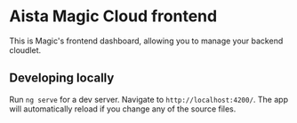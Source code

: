 # Aista Magic Cloud frontend

This is Magic's frontend dashboard, allowing you to manage your backend cloudlet.

## Developing locally

Run `ng serve` for a dev server. Navigate to `http://localhost:4200/`. The app will automatically reload if you change any of the source files.
